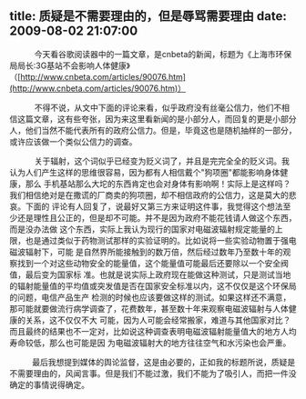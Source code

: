title: 质疑是不需要理由的，但是辱骂需要理由
date: 2009-08-02 21:07:00
---

　　    今天看谷歌阅读器中的一篇文章，是cnbeta的新闻，标题为《上海市环保局局长:3G基站不会影响人体健康》（[http://www.cnbeta.com/articles/90076.htm](http://www.cnbeta.com/articles/90076.htm)）

　　    不得不说，从文中下面的评论来看，似乎政府没有丝毫公信力，他们不相信这篇文章，这有些夸张，因为来这里看新闻的是小部分人，而回复的更是小部分人，他们当然不能代表所有的政府公信力。但是，毕竟这也是随机抽样的一部分，或许应该做一个类似公信力的调查。

　　    关于辐射，这个词似乎已经变为贬义词了，并且是完完全全的贬义词。我认为人们产生这样的思维很容易，因为都有人相信戴个"狗项圈"都能影响身体健康，那么 手机基站那么大坨的东西肯定也会对身体有影响啊！实际上是这样吗？我们相信绝对是在撒谎的厂商卖的狗项圈，却不相信政府的公信力，这是莫大的悲哀。下面的 评论有人回复了，说最好又第三方来证明这件事，我觉得这个想法至少还是理性且公正的，但是却不可能。并不是因为政府不能花钱请人做这个东西，而是没办法做 这个东西，实际上我认为现行的国家对电磁波辐射规定能量的上限，也是通过类似于药物测试那样的实验证明的。比如说将一些实验动物置于强电磁波辐射下，可能 是自然界所能接触到的数万倍，然后经过数年乃至数十年的观察找到一个对这些动物安全的能量值，这个能量值可能最后还要除以一个安全阀值，最后变为国家标 准。也就是说实际上政府现在能做这种测试，只是测试当地的辐射能量值的平均值或突发值是否在国家安全标准以内，这不仅仅是这个环保局的问题，电信产品生产 检测的时候也应该要做这样的测试。如果这样还不满意，那可能就要做流行病学调查了，花费数年，甚至数十年来观察电磁波辐射与人体健康的关系，这不仅仅不大 可能，因为人可能会经常搬家，难道与其他国家对比？而且最终的结果也不一定对，比如说这种调查表明电磁波辐射能量值大的地方人均寿命较低，那么也可能是因 为电磁波辐射大的地方往往空气和水污染也会严重。

　　   最后我想提到媒体的舆论监督，这是由必要的，正如我的标题所说，质疑是不需要理由的，风闻言事。但是我们不能过激，我们不能为了吸引人，而把一件没确定的事情说得确定。